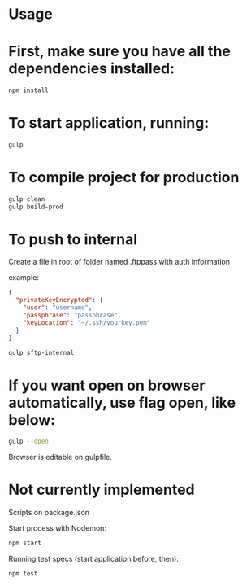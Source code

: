 # Usage

# First, make sure you have all the dependencies installed:
```sh
npm install
```

# To start application, running:

```sh
gulp
```
# To compile project for production
```sh
gulp clean
gulp build-prod
```

# To push to internal
Create a file in root of folder named .ftppass with auth information

example:
```json
{
  "privateKeyEncrypted": {
    "user": "username",
    "passphrase": "passphrase",
    "keyLocation": "~/.ssh/yourkey.pem"
  }
}
```
```sh
gulp sftp-internal
```

# If you want open on browser automatically, use flag open, like below:
```sh
gulp --open
```
Browser is editable on gulpfile.

# Not currently implemented
Scripts on package.json

Start process with Nodemon:
```sh
npm start
```

Running test specs (start application before, then):
```sh
npm test
```
